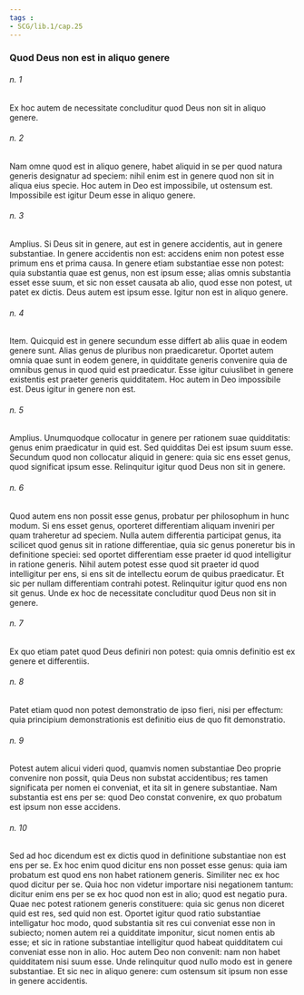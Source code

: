 ```yaml
---
tags : 
- SCG/lib.1/cap.25
---
```


### Quod Deus non est in aliquo genere

###### n. 1
Ex hoc autem de necessitate concluditur quod Deus non sit in aliquo genere.

###### n. 2
Nam omne quod est in aliquo genere, habet aliquid in se per quod natura generis designatur ad speciem: nihil enim est in genere quod non sit in aliqua eius specie. Hoc autem in Deo est impossibile, ut ostensum est. Impossibile est igitur Deum esse in aliquo genere.

###### n. 3
Amplius. Si Deus sit in genere, aut est in genere accidentis, aut in genere substantiae. In genere accidentis non est: accidens enim non potest esse primum ens et prima causa. In genere etiam substantiae esse non potest: quia substantia quae est genus, non est ipsum esse; alias omnis substantia esset esse suum, et sic non esset causata ab alio, quod esse non potest, ut patet ex dictis. Deus autem est ipsum esse. Igitur non est in aliquo genere.

###### n. 4
Item. Quicquid est in genere secundum esse differt ab aliis quae in eodem genere sunt. Alias genus de pluribus non praedicaretur. Oportet autem omnia quae sunt in eodem genere, in quidditate generis convenire quia de omnibus genus in quod quid est praedicatur. Esse igitur cuiuslibet in genere existentis est praeter generis quidditatem. Hoc autem in Deo impossibile est. Deus igitur in genere non est.

###### n. 5
Amplius. Unumquodque collocatur in genere per rationem suae quidditatis: genus enim praedicatur in quid est. Sed quidditas Dei est ipsum suum esse. Secundum quod non collocatur aliquid in genere: quia sic ens esset genus, quod significat ipsum esse. Relinquitur igitur quod Deus non sit in genere.

###### n. 6
Quod autem ens non possit esse genus, probatur per philosophum in hunc modum. Si ens esset genus, oporteret differentiam aliquam inveniri per quam traheretur ad speciem. Nulla autem differentia participat genus, ita scilicet quod genus sit in ratione differentiae, quia sic genus poneretur bis in definitione speciei: sed oportet differentiam esse praeter id quod intelligitur in ratione generis. Nihil autem potest esse quod sit praeter id quod intelligitur per ens, si ens sit de intellectu eorum de quibus praedicatur. Et sic per nullam differentiam contrahi potest. Relinquitur igitur quod ens non sit genus. Unde ex hoc de necessitate concluditur quod Deus non sit in genere.

###### n. 7
Ex quo etiam patet quod Deus definiri non potest: quia omnis definitio est ex genere et differentiis.

###### n. 8
Patet etiam quod non potest demonstratio de ipso fieri, nisi per effectum: quia principium demonstrationis est definitio eius de quo fit demonstratio.

###### n. 9
Potest autem alicui videri quod, quamvis nomen substantiae Deo proprie convenire non possit, quia Deus non substat accidentibus; res tamen significata per nomen ei conveniat, et ita sit in genere substantiae. Nam substantia est ens per se: quod Deo constat convenire, ex quo probatum est ipsum non esse accidens.

###### n. 10
Sed ad hoc dicendum est ex dictis quod in definitione substantiae non est ens per se. Ex hoc enim quod dicitur ens non posset esse genus: quia iam probatum est quod ens non habet rationem generis. Similiter nec ex hoc quod dicitur per se. Quia hoc non videtur importare nisi negationem tantum: dicitur enim ens per se ex hoc quod non est in alio; quod est negatio pura. Quae nec potest rationem generis constituere: quia sic genus non diceret quid est res, sed quid non est. Oportet igitur quod ratio substantiae intelligatur hoc modo, quod substantia sit res cui conveniat esse non in subiecto; nomen autem rei a quidditate imponitur, sicut nomen entis ab esse; et sic in ratione substantiae intelligitur quod habeat quidditatem cui conveniat esse non in alio. Hoc autem Deo non convenit: nam non habet quidditatem nisi suum esse. Unde relinquitur quod nullo modo est in genere substantiae. Et sic nec in aliquo genere: cum ostensum sit ipsum non esse in genere accidentis.

